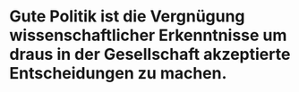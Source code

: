# Gute Politik ist die Vergnügung wissenschaftlicher Erkenntnisse um draus in der Gesellschaft akzeptierte Entscheidungen zu machen.
